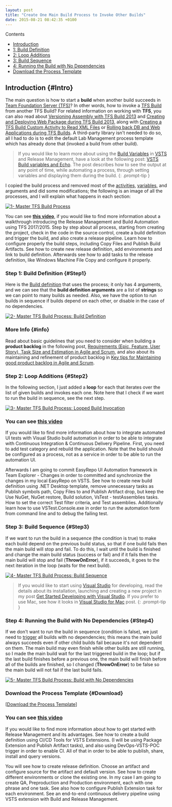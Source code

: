 ```yaml
---
layout: post
title: "Create One Main Build Process to Invoke Other Builds"
date: 2015-08-21 08:42:35 +0100
---
```


Contents 
- [Introduction](#Intro)
- [1: Build Definition](#Step1)
- [2: Loop Additions](#Step2)
- [3: Build Sequence](#Step3)
- [4: Running the Build with No Dependencies](#Step4)
- [Download the Process Template](#Download)

## Introduction {#Intro}

The main question is how to start a **build** when another build succeeds in [Team Foundation Server (TFS)](https://www.visualstudio.com/en-us/products/tfs-overview-vs.aspx)? In other words, how to invoke a [TFS Build](https://www.visualstudio.com/en-us/docs/build/define/build) from another TFS Build? For related information on working with **TFS**, you can also read about [Versioning Assembly with TFS Build 2013](https://mohamedradwan.com/posts/versioning-assembly-during-tfs-build-2013/) and [Creating and Deploying Web Package during TFS Build 2013](https://mohamedradwan.com/posts/creating-and-deploying-web-package-during-tfs-build-2013/), along with [Creating a TFS Build Custom Activity to Read XML Files](https://mohamedradwan.com/posts/create-a-tfs-build-custom-activity-to-read-from-file/) or [Rolling back DB and Web Applications during TFS Builds](https://mohamedradwan.com/posts/backup-and-restore-rollback-db-and-web-application-during-tfs-build/). 
A third-party library isn't needed to do so, all I had to do is to edit the default Lab Management process template which has already done that (invoked a build from other build).

>If you would like to learn more about using the [Build Variables](https://docs.microsoft.com/en-us/vsts/build-release/concepts/definitions/build/variables?tabs=batch) in [VSTS](https://www.visualstudio.com/team-services/) and Release Management, have a look at the following post: [VSTS Build variables and Echo](https://mohamedradwan.com/posts/vsts-build-variables-and-echo/). The post describes how to see the output at any point of time, while automating a process, through setting variables and displaying them during the build.
{: .prompt-tip }

I copied the build process and removed most of the [activities](https://msdn.microsoft.com/en-us/library/gg265783(v=vs.110).aspx), [variables](https://www.visualstudio.com/en-us/docs/build/define/variables), and arguments and did some modifications; the following is an image of all the processes, and I will explain what happens in each section:

[![1- Master TFS Build Process](/assets/images/2015/08/master-build-run-other-builds-all-the-process.jpg "1- Master TFS Build Process")](/assets/images/2015/08/master-build-run-other-builds-all-the-process.jpg)

You can see **[this video](https://www.youtube.com/watch?v=vev3Czaa1pA)**, if you would like to find more information about a walkthrough introducing the Release Management and Build Automation using TFS 2017/2015. Step by step about all process, starting from creating the project, check in the code in the source control, create a build definition and trigger the build, and also create a release pipeline. Learn how to configure properly the build steps, including Copy Files and Publish Build Artifacts. See how to create new release definition, add environments and link to build definition. Afterwards see how to add tasks to the release definition, like Windows Machine File Copy and configure it properly.

### Step 1: Build Definition {#Step1}

Here is the [Build definition](https://www.visualstudio.com/en-us/docs/build/define/create) that uses the process; it only has 4 arguments, and we can see that the **build definition arguments** are a list of **strings** so we can point to many builds as needed. Also, we have the option to run builds in sequence if builds depend on each other, or disable in the case of no dependencies. 

[![2- Master TFS Build Process: Build Definition](/assets/images/2015/08/master-build-run-other-builds-build-definition.png "2- Master TFS Build Process: Build Definition")](/assets/images/2015/08/master-build-run-other-builds-build-definition.png)

### More Info {#info}

Read about basic guidelines that you need to consider when building a **product backlog** in the following post, [Requirements (Epic, Feature, User Story), Task Size and Estimation in Agile and Scrum](https://mohamedradwan.com/posts/requirements-epic-feature-user-story-task-size-and-estimation-in-agile-and-scrum/), and also about its maintaining and refinement of product backlog in [Key tips for Maintaining good product backlog in Agile and Scrum](https://mohamedradwan.com/posts/key-tips-for-maintaining-good-product-backlog-in-agile-and-scrum/).

### Step 2: Loop Additions {#Step2}

In the following section, I just added a **loop** for each that iterates over the list of given builds and invokes each one. Note here that I check if we want to run the build in sequence, see the next step.

[![3- Master TFS Build Process: Looped Build Invocation](/assets/images/2015/08/run-other-workflow-tfsbuild-for-each-build-definitions.png "3- Master TFS Build Process: Looped Build Invocation")](/assets/images/2015/08/run-other-workflow-tfsbuild-for-each-build-definitions.png)

### You can see **[this video](https://www.youtube.com/watch?v=tfWCYXxeTmc)**

If you would like to find more information about how to integrate automated UI tests with Visual Studio build automation in order to be able to integrate with Continuous Integration & Continuous Delivery Pipeline. First, you need to add test category and rebuild the application. Note that the build should be configured as a process, not as a service in order to be able to run the automation UI.

Afterwards I am going to commit EasyRepo UI Automation framework in Team Explorer - Changes in order to committed and synchronize the changes in my local EasyRepo on VSTS. See how to create new build definition using .NET Desktop template, remove unnecessary tasks as Publish symbols path, Copy Files to and Publish Artifact drop, but keep the Use NuGet, NuGet restore, Build solution, VsTest - testAssemblies tasks. How to set the correct Test filter criteria, and Test assemblies. Additionally learn how to use VSTest.Console.exe in order to run the automation form from command line and to debug the failing test.

### Step 3: Build Sequence {#Step3}

If we want to run the build in a sequence (the condition is true) to make each build depend on the previous build status, so that if one build fails then the main build will stop and fail. To do this, I wait until the build is finished and change the main build status (success or fail) and if it fails then the main build will stop and fail (**ThrowOnError**), if it succeeds, it goes to the next iteration in the loop (waits for the next build).

[![4- Master TFS Build Process: Build Sequence](/assets/images/2015/08/run-build-in-sequence-wait-for-build-and-set-build-status.png "4- Master TFS Build Process: Build Sequence")](/assets/images/2015/08/run-build-in-sequence-wait-for-build-and-set-build-status.png)

>If you would like to start using [Visual Studio](https://www.visualstudio.com/) for developing, read the details about its installation, launching and creating a new project in my post [Get Started Developing with Visual Studio](https://mohamedradwan.com/posts/get-started-developing-with-visual-studio-2015/). If you prefer to use Mac, see how it looks in [Visual Studio for Mac](https://mohamedradwan.com/posts/visual-studio-for-mac/) post.
{: .prompt-tip }

### Step 4: Running the Build with No Dependencies {#Step4}

If we don't want to run the build in sequence (condition is false), we just need to [trigger](https://www.visualstudio.com/en-us/docs/build/define/triggers) all builds with no dependencies; this means the main build always succeeds even if other child builds fail because it's not dependent on them. The main build may even finish while other builds are still running, so I made the main build wait for the last triggered build in the loop; but if the last build finishes before a previous one, the main build will finish before all of the builds are finished, so I changed (**ThrowOnError**) to be false so the main build will not fail if the last build fails.
 
[![5- Master TFS Build Process: Build with No Dependencies](/assets/images/2015/08/wait-for-the-last-build-and-success-the-build-whenever.png "5- Master TFS Build Process: Build with No Dependencies")](/assets/images/2015/08/wait-for-the-last-build-and-success-the-build-whenever.png)

### Download the Process Template {#Download}

[[Download the Process Template](https://onedrive.live.com/redir?resid=4BCAA16D27B46600%2162122)]

### You can see **[this video](https://www.youtube.com/watch?v=uGAcWLnSU0A)**

If you would like to find more information about how to get started with Release Management and its advantages. See how to create a build definition using CI/CD Tools for VSTS Extensions. (I will be using Package Extension and Publish Artifact tasks), and also using DevOps-VSTS-POC trigger in order to enable CI. All of that in order to be able to publish, share, install and query versions.

You will see how to create release definition. Choose an artifact and configure source for the artifact and default version. See how to create different environments or clone the existing one. In my case I am going to create QA, Preproduction and Production environment, each with one phrase and one task. See also how to configure Publish Extension task for each environment. See an end-to-end continuous delivery pipeline using VSTS extension with Build and Release Management.
